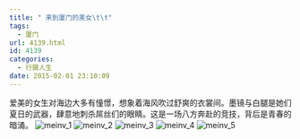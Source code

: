 ```yaml
---
title: " 来到厦门的美女\t\t"
tags:
  - 厦门
url: 4139.html
id: 4139
categories:
  - 行摄人生
date: 2015-02-01 23:10:09
---
```


爱美的女生对海边大多有憧憬，想象着海风吹过舒爽的衣裳间。墨镜与白腿是她们夏日的武器，肆意地刺杀屌丝们的眼睛。这是一场八方奔赴的竞技，背后是青春的暗涌。 ![meinv_1](../../../images/2015/02/meinv_1.jpg) ![meinv_2](../../../images/2015/02/meinv_2.jpg) ![meinv_3](../../../images/2015/02/meinv_3.jpg) ![meinv_4](../../../images/2015/02/meinv_4.jpg) ![meinv_5](../../../images/2015/02/meinv_5.jpg)